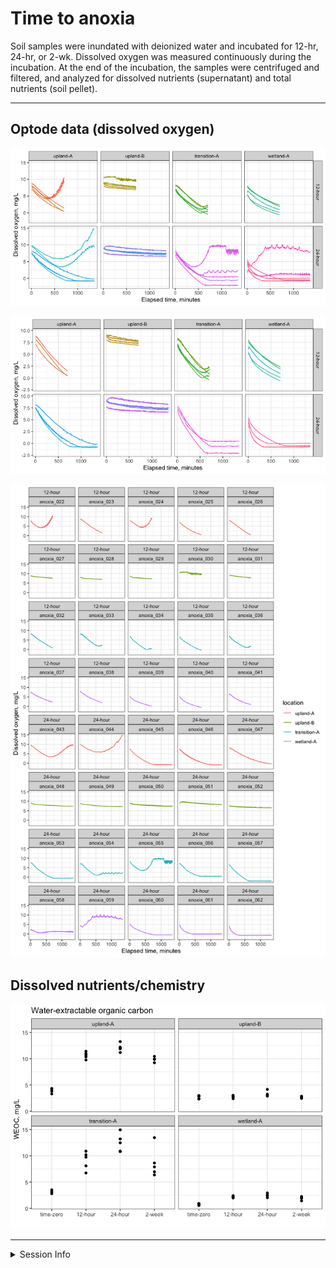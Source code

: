 Time to anoxia
================

Soil samples were inundated with deionized water and incubated for
12-hr, 24-hr, or 2-wk. Dissolved oxygen was measured continuously during
the incubation. At the end of the incubation, the samples were
centrifuged and filtered, and analyzed for dissolved nutrients
(supernatant) and total nutrients (soil pellet).

------------------------------------------------------------------------

## Optode data (dissolved oxygen)

![](anoxia_report_files/figure-gfm/unnamed-chunk-1-1.png)<!-- -->

![](anoxia_report_files/figure-gfm/unnamed-chunk-2-1.png)<!-- -->

![](anoxia_report_files/figure-gfm/unnamed-chunk-3-1.png)<!-- -->

## Dissolved nutrients/chemistry

![](anoxia_report_files/figure-gfm/unnamed-chunk-4-1.png)<!-- -->

------------------------------------------------------------------------

<details>
<summary>
Session Info
</summary>

Date run: 2022-08-21

    ## R version 4.2.1 (2022-06-23)
    ## Platform: x86_64-apple-darwin17.0 (64-bit)
    ## Running under: macOS Catalina 10.15.7
    ## 
    ## Matrix products: default
    ## BLAS:   /Library/Frameworks/R.framework/Versions/4.2/Resources/lib/libRblas.0.dylib
    ## LAPACK: /Library/Frameworks/R.framework/Versions/4.2/Resources/lib/libRlapack.dylib
    ## 
    ## locale:
    ## [1] en_US.UTF-8/en_US.UTF-8/en_US.UTF-8/C/en_US.UTF-8/en_US.UTF-8
    ## 
    ## attached base packages:
    ## [1] stats     graphics  grDevices utils     datasets  methods   base     
    ## 
    ## other attached packages:
    ##  [1] googlesheets4_1.0.0 forcats_0.5.1       stringr_1.4.0      
    ##  [4] dplyr_1.0.9         purrr_0.3.4         readr_2.1.2        
    ##  [7] tidyr_1.2.0         tibble_3.1.8        ggplot2_3.3.6      
    ## [10] tidyverse_1.3.2     tarchetypes_0.6.0   targets_0.12.1     
    ## 
    ## loaded via a namespace (and not attached):
    ##  [1] lubridate_1.8.0   ps_1.7.1          assertthat_0.2.1  digest_0.6.29    
    ##  [5] utf8_1.2.2        R6_2.5.1          cellranger_1.1.0  backports_1.4.1  
    ##  [9] reprex_2.0.1      evaluate_0.15     highr_0.9         httr_1.4.3       
    ## [13] pillar_1.8.0      rlang_1.0.4       curl_4.3.2        readxl_1.4.0     
    ## [17] rstudioapi_0.13   data.table_1.14.2 callr_3.7.1       rmarkdown_2.14   
    ## [21] labeling_0.4.2    googledrive_2.0.0 igraph_1.3.4      munsell_0.5.0    
    ## [25] broom_1.0.0       compiler_4.2.1    modelr_0.1.8      xfun_0.31        
    ## [29] pkgconfig_2.0.3   askpass_1.1       htmltools_0.5.3   openssl_2.0.2    
    ## [33] tidyselect_1.1.2  codetools_0.2-18  fansi_1.0.3       crayon_1.5.1     
    ## [37] tzdb_0.3.0        dbplyr_2.2.1      withr_2.5.0       rappdirs_0.3.3   
    ## [41] grid_4.2.1        jsonlite_1.8.0    gtable_0.3.0      lifecycle_1.0.1  
    ## [45] DBI_1.1.3         magrittr_2.0.3    scales_1.2.0      cli_3.3.0        
    ## [49] stringi_1.7.8     farver_2.1.1      fs_1.5.2          xml2_1.3.3       
    ## [53] ellipsis_0.3.2    generics_0.1.3    vctrs_0.4.1       tools_4.2.1      
    ## [57] glue_1.6.2        hms_1.1.1         fastmap_1.1.0     processx_3.7.0   
    ## [61] yaml_2.3.5        colorspace_2.0-3  gargle_1.2.0      base64url_1.4    
    ## [65] rvest_1.0.2       knitr_1.39        haven_2.5.0

</details>
